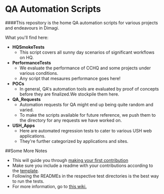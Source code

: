 # QA Automation Scripts

####This repository is the home QA automation scripts for various projects and endeavours in Dimagi.

What you'll find here:

- **HQSmokeTests**
  - This script covers all sunny day scenarios of significant workflows on HQ.
- **PerformanceTests**
  - We evaluate the performance of CCHQ and some projects under various conditions. 
  - Any script that mesaures performance goes here!
- **POCs**
  - In general, QA's automation tools are evaluated by proof of concepts before they are finalized.We stockpile them here.
- **QA_Requests**
  - Automation requests for QA might end up being quite random and varied.
  - To make the scripts available for future reference, we push them to the directory for any requests we have worked on.
- **USH_Apps**
  - Here are automated regression tests to cater to various USH web applications.
  - They're further categorized by applications and sites.

##Some More Notes

- This will guide you through  [making your first contribution](MAKING%20FIRST%20CONTRIBUTION.md)
- Make sure you include a readme with your contributions according to the [template](README%20TEMPLATE.md).
- Following the READMEs in the respective test directories is the best way to run the tests.
- For more information, go to [this wiki.](https://confluence.dimagi.com/pages/viewpage.action?spaceKey=GTD&title=QA+Automation)

